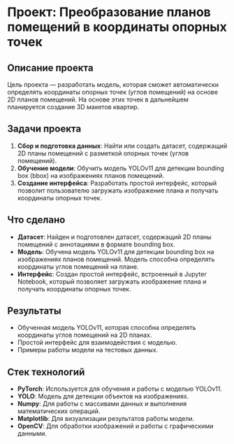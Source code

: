 # Проект: Преобразование планов помещений в координаты опорных точек

## Описание проекта

Цель проекта — разработать модель, которая сможет автоматически определять координаты опорных точек (углов помещений) на основе 2D планов помещений. На основе этих точек в дальнейшем планируется создание 3D макетов квартир.

## Задачи проекта

1. **Сбор и подготовка данных**: Найти или создать датасет, содержащий 2D планы помещений с разметкой опорных точек (углов помещений).
2. **Обучение модели**: Обучить модель YOLOv11 для детекции bounding box (bbox) на изображениях планов помещений.
3. **Создание интерфейса**: Разработать простой интерфейс, который позволит пользователю загружать изображение плана и получать координаты опорных точек.

## Что сделано

- **Датасет**: Найден и подготовлен датасет, содержащий 2D планы помещений с аннотациями в формате bounding box.
- **Модель**: Обучена модель YOLOv11 для детекции bounding box на изображениях планов помещений. Модель способна определять координаты углов помещений на плане.
- **Интерфейс**: Создан простой интерфейс, встроенный в Jupyter Notebook, который позволяет загружать изображение плана и получать координаты опорных точек.

## Результаты

- Обученная модель YOLOv11, которая способна определять координаты углов помещений на 2D планах.
- Простой интерфейс для взаимодействия с моделью.
- Примеры работы модели на тестовых данных.

## Стек технологий

- **PyTorch**: Используется для обучения и работы с моделью YOLOv11.
- **YOLO**: Модель для детекции объектов на изображениях.
- **Numpy**: Для работы с массивами данных и выполнения математических операций.
- **Matplotlib**: Для визуализации результатов работы модели.
- **OpenCV**: Для обработки изображений и работы с графическими данными.
